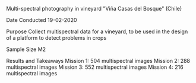 Multi-spectral photography in vineyard "Viña Casas del Bosque" (Chile)

Date Conducted
19-02-2020

Purpose
Collect multispectral data for a vineyard, to be used in the design of a platform to detect problems in crops

Sample Size
M2

Results and Takeaways
Mission 1: 504 multispectral  images
Mission 2: 288 multispectral  images
Mission 3: 552 multispectral  images
Mission 4: 216 multispectral  images